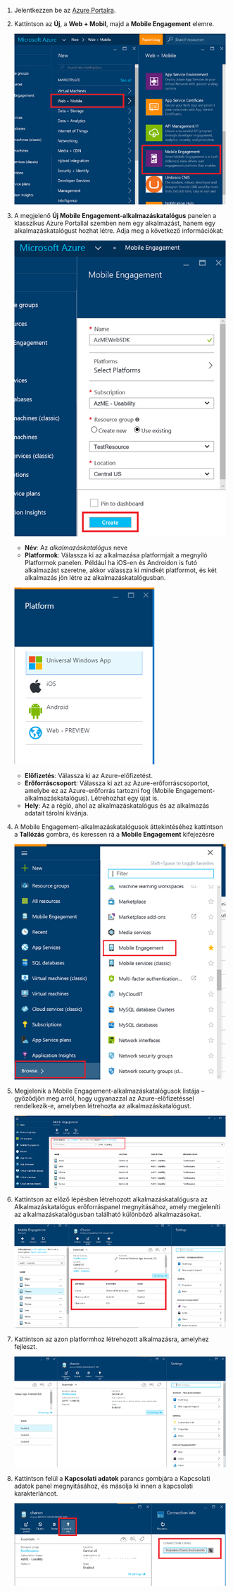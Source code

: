 
1. Jelentkezzen be az [Azure Portalra](https://portal.azure.com).

2. Kattintson az **Új**, a **Web + Mobil**, majd a **Mobile Engagement** elemre.

    ![](./media/mobile-engagement-create-app-in-portal-new/browse-azme-extension.png)

3. A megjelenő **Új Mobile Engagement-alkalmazáskatalógus** panelen a klasszikus Azure Portallal szemben nem egy alkalmazást, hanem egy alkalmazáskatalógust hozhat létre. Adja meg a következő információkat:

    ![](./media/mobile-engagement-create-app-in-portal-new/new-azme-app.png)

    - **Név**: Az *alkalmazáskatalógus* neve 
    - **Platformok**: Válassza ki az alkalmazása platformjait a megnyíló Platformok panelen. Például ha iOS-en és Androidon is futó alkalmazást szeretne, akkor válassza ki mindkét platformot, és két alkalmazás jön létre az alkalmazáskatalógusban. 

    ![](./media/mobile-engagement-create-app-in-portal-new/choose-platform.png)

    - **Előfizetés**: Válassza ki az Azure-előfizetést. 
    - **Erőforráscsoport**: Válassza ki azt az Azure-erőforráscsoportot, amelybe ez az Azure-erőforrás tartozni fog (Mobile Engagement-alkalmazáskatalógus). Létrehozhat egy újat is.  
    - **Hely**: Az a régió, ahol az alkalmazáskatalógus és az alkalmazás adatait tárolni kívánja.

5. A Mobile Engagement-alkalmazáskatalógusok áttekintéséhez kattintson a **Tallózás** gombra, és keressen rá a **Mobile Engagement** kifejezésre

    ![](./media/mobile-engagement-create-app-in-portal-new/browse-mobile-engagement-menu.png)

6. Megjelenik a Mobile Engagement-alkalmazáskatalógusok listája – győződjön meg arról, hogy ugyanazzal az Azure-előfizetéssel rendelkezik-e, amelyben létrehozta az alkalmazáskatalógust.

    ![](./media/mobile-engagement-create-app-in-portal-new/browse-mobile-engagement.png)

7. Kattintson az előző lépésben létrehozott alkalmazáskatalógusra az Alkalmazáskatalógus erőforráspanel megnyitásához, amely megjeleníti az alkalmazáskatalógusban található különböző alkalmazásokat. 

    ![](./media/mobile-engagement-create-app-in-portal-new/mobile-engagement-app-collection.png)

8. Kattintson az azon platformhoz létrehozott alkalmazásra, amelyhez fejleszt. 

    ![](./media/mobile-engagement-create-app-in-portal-new/mobile-engagement-app.png)

9. Kattintson felül a **Kapcsolati adatok** parancs gombjára a Kapcsolati adatok panel megnyitásához, és másolja ki innen a kapcsolati karakterláncot. 

    ![](./media/mobile-engagement-create-app-in-portal-new/app-connection-info.png)


<!--HONumber=Oct16_HO3-->


